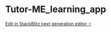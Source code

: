 # Tutor-ME_learning_app

[Edit in StackBlitz next generation editor ⚡️](https://stackblitz.com/~/github.com/gidi007/Tutor-ME_learning_app)